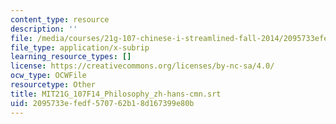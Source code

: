 ```yaml
---
content_type: resource
description: ''
file: /media/courses/21g-107-chinese-i-streamlined-fall-2014/2095733efedf570762b18d167399e80b_MIT21G_107F14_Philosophy_zh-hans-cmn.srt
file_type: application/x-subrip
learning_resource_types: []
license: https://creativecommons.org/licenses/by-nc-sa/4.0/
ocw_type: OCWFile
resourcetype: Other
title: MIT21G_107F14_Philosophy_zh-hans-cmn.srt
uid: 2095733e-fedf-5707-62b1-8d167399e80b
---
```

